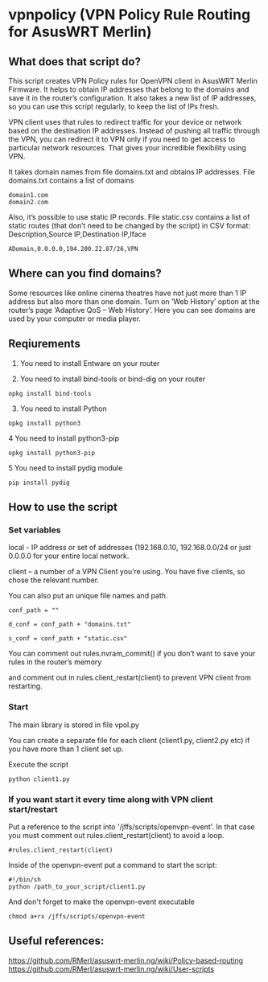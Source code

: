 ﻿# vpnpolicy (VPN Policy Rule Routing for AsusWRT Merlin)

## What does that script do?
This script creates VPN Policy rules for OpenVPN client in AsusWRT Merlin Firmware. It helps to obtain IP addresses that belong to the domains and save it in the router’s configuration. It also takes a new list of IP addresses, so you can use this script regularly, to keep the list of IPs fresh.

VPN client uses that rules to redirect traffic for your device or network based on the destination IP addresses. Instead of pushing all traffic through the VPN, you can redirect it to VPN only if you need to get access to particular network resources. That gives your incredible flexibility using  VPN.

It takes domain names from file domains.txt and obtains IP addresses.
File domains.txt contains a list of domains
```
domain1.com
domain2.com
```
Also, it’s possible to use static IP records.
File static.csv contains a list of static routes (that don’t need to be changed by the script) in CSV format:
Description,Source IP,Destination IP,Iface
```
ADomain,0.0.0.0,194.200.22.87/26,VPN
```
## Where can you find domains?
Some resources like online cinema theatres have not just more than 1 IP address but also more than one domain.
Turn on ‘Web History’ option at the router’s page ‘Adaptive QoS – Web History’. Here you can see domains are used by your computer or media player.

## Reqiurements

1. You need to install Entware on your router


2. You need to install bind-tools or bind-dig on your router
```
opkg install bind-tools
```

3. You need to install Python
```
opkg install python3
```

4 You need to install python3-pip
```
opkg install python3-pip
```

5 You need to install pydig module
```
pip install pydig
```

## How to use the script

### Set variables
local - IP address or set of addresses (192.168.0.10, 192.168.0.0/24 or just 0.0.0.0 for your entire local network.

client – a number of a VPN Client you’re using. You have five clients, so chose the relevant number.

You can also put an unique file names and path. 
    
    conf_path = ""
    
    d_conf = conf_path + "domains.txt"
    
    s_conf = conf_path + "static.csv"
    

You can comment out rules.nvram_commit() if you don’t want to save your rules in the router’s memory 

and comment out in rules.client_restart(client) to prevent VPN client from restarting.

### Start
The main library is stored in file vpol.py

You can create a separate file for each client (client1.py, client2.py etc) if you have more than 1 client set up.

Execute the script 
```
python client1.py
```

### If you want start it every time along with VPN client start/restart
Put a reference to the script into '/jffs/scripts/openvpn-event'. 
In that case you must comment out rules.client_restart(client) to avoid a loop.
```
#rules.client_restart(client)
```
Inside of the openvpn-event put a command to start the script:
```
#!/bin/sh
python /path_to_your_script/client1.py
```
And don't forget to make the openvpn-event executable
```
chmod a+rx /jffs/scripts/openvpn-event
```

## Useful references:
https://github.com/RMerl/asuswrt-merlin.ng/wiki/Policy-based-routing
https://github.com/RMerl/asuswrt-merlin.ng/wiki/User-scripts
